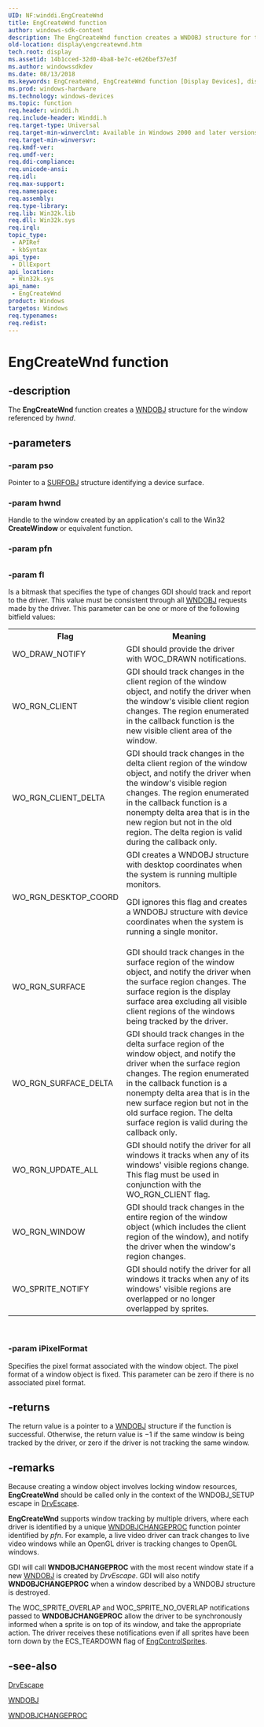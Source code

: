 ```yaml
---
UID: NF:winddi.EngCreateWnd
title: EngCreateWnd function
author: windows-sdk-content
description: The EngCreateWnd function creates a WNDOBJ structure for the window referenced by hwnd.
old-location: display\engcreatewnd.htm
tech.root: display
ms.assetid: 14b1cced-32d0-4ba8-be7c-e626bef37e3f
ms.author: windowssdkdev
ms.date: 08/13/2018
ms.keywords: EngCreateWnd, EngCreateWnd function [Display Devices], display.engcreatewnd, gdifncs_71294a09-97a4-41c5-9ddb-2295febc73a2.xml, winddi/EngCreateWnd
ms.prod: windows-hardware
ms.technology: windows-devices
ms.topic: function
req.header: winddi.h
req.include-header: Winddi.h
req.target-type: Universal
req.target-min-winverclnt: Available in Windows 2000 and later versions of the Windows operating systems.
req.target-min-winversvr: 
req.kmdf-ver: 
req.umdf-ver: 
req.ddi-compliance: 
req.unicode-ansi: 
req.idl: 
req.max-support: 
req.namespace: 
req.assembly: 
req.type-library: 
req.lib: Win32k.lib
req.dll: Win32k.sys
req.irql: 
topic_type:
 - APIRef
 - kbSyntax
api_type:
 - DllExport
api_location:
 - Win32k.sys
api_name:
 - EngCreateWnd
product: Windows
targetos: Windows
req.typenames: 
req.redist: 
---
```


# EngCreateWnd function


## -description


The <b>EngCreateWnd</b> function creates a <a href="https://msdn.microsoft.com/69c47add-82a7-48fd-ae91-7756a6a8d15b">WNDOBJ</a> structure for the window referenced by <i>hwnd</i>.


## -parameters




### -param pso

Pointer to a <a href="https://msdn.microsoft.com/cee7cb50-1e8a-422b-aebe-7030ae96fb34">SURFOBJ</a> structure identifying a device surface.


### -param hwnd

Handle to the window created by an application's call to the Win32 <b>CreateWindow</b> or equivalent function.


### -param pfn





###### 


### -param fl

Is a bitmask that specifies the type of changes GDI should track and report to the driver. This value must be consistent through all <a href="https://msdn.microsoft.com/69c47add-82a7-48fd-ae91-7756a6a8d15b">WNDOBJ</a> requests made by the driver. This parameter can be one or more of the following bitfield values:

<table>
<tr>
<th>Flag</th>
<th>Meaning</th>
</tr>
<tr>
<td>
WO_DRAW_NOTIFY

</td>
<td>
GDI should provide the driver with WOC_DRAWN notifications.

</td>
</tr>
<tr>
<td>
WO_RGN_CLIENT

</td>
<td>
GDI should track changes in the client region of the window object, and notify the driver when the window's visible client region changes. The region enumerated in the callback function is the new visible client area of the window.

</td>
</tr>
<tr>
<td>
WO_RGN_CLIENT_DELTA

</td>
<td>
GDI should track changes in the delta client region of the window object, and notify the driver when the window's visible region changes. The region enumerated in the callback function is a nonempty delta area that is in the new region but not in the old region. The delta region is valid during the callback only.

</td>
</tr>
<tr>
<td>
WO_RGN_DESKTOP_COORD

</td>
<td>
GDI creates a WNDOBJ structure with desktop coordinates when the system is running multiple monitors.

GDI ignores this flag and creates a WNDOBJ structure with device coordinates when the system is running a single monitor.

</td>
</tr>
<tr>
<td>
WO_RGN_SURFACE

</td>
<td>
GDI should track changes in the surface region of the window object, and notify the driver when the surface region changes. The surface region is the display surface area excluding all visible client regions of the windows being tracked by the driver.

</td>
</tr>
<tr>
<td>
WO_RGN_SURFACE_DELTA

</td>
<td>
GDI should track changes in the delta surface region of the window object, and notify the driver when the surface region changes. The region enumerated in the callback function is a nonempty delta area that is in the new surface region but not in the old surface region. The delta surface region is valid during the callback only.

</td>
</tr>
<tr>
<td>
WO_RGN_UPDATE_ALL

</td>
<td>
GDI should notify the driver for all windows it tracks when any of its windows' visible regions change. This flag must be used in conjunction with the WO_RGN_CLIENT flag.

</td>
</tr>
<tr>
<td>
WO_RGN_WINDOW

</td>
<td>
GDI should track changes in the entire region of the window object (which includes the client region of the window), and notify the driver when the window's region changes.

</td>
</tr>
<tr>
<td>
WO_SPRITE_NOTIFY

</td>
<td>
GDI should notify the driver for all windows it tracks when any of its windows' visible regions are overlapped or no longer overlapped by sprites.

</td>
</tr>
</table>
 


### -param iPixelFormat

Specifies the pixel format associated with the window object. The pixel format of a window object is fixed. This parameter can be zero if there is no associated pixel format.


## -returns



The return value is a pointer to a <a href="https://msdn.microsoft.com/69c47add-82a7-48fd-ae91-7756a6a8d15b">WNDOBJ</a> structure if the function is successful. Otherwise, the return value is −1 if the same window is being tracked by the driver, or zero if the driver is not tracking the same window.




## -remarks



Because creating a window object involves locking window resources, <b>EngCreateWnd</b> should be called only in the context of the WNDOBJ_SETUP escape in <a href="https://msdn.microsoft.com/7b59dc85-27f4-4529-847e-6027dae8a45a">DrvEscape</a>.

<b>EngCreateWnd</b> supports window tracking by multiple drivers, where each driver is identified by a unique <a href="https://msdn.microsoft.com/09213eb9-df62-4da9-a221-3b50e66f5c68">WNDOBJCHANGEPROC</a> function pointer identified by <i>pfn</i>. For example, a live video driver can track changes to live video windows while an OpenGL driver is tracking changes to OpenGL windows.

GDI will call <b>WNDOBJCHANGEPROC</b> with the most recent window state if a new <a href="https://msdn.microsoft.com/69c47add-82a7-48fd-ae91-7756a6a8d15b">WNDOBJ</a> is created by <i>DrvEscape</i>. GDI will also notify <b>WNDOBJCHANGEPROC</b> when a window described by a WNDOBJ structure is destroyed.

The WOC_SPRITE_OVERLAP and WOC_SPRITE_NO_OVERLAP notifications passed to <b>WNDOBJCHANGEPROC</b> allow the driver to be synchronously informed when a sprite is on top of its window, and take the appropriate action. The driver receives these notifications even if all sprites have been torn down by the ECS_TEARDOWN flag of <a href="https://msdn.microsoft.com/8de02019-6f58-4adc-9589-fdfbf4a062aa">EngControlSprites</a>.




## -see-also




<a href="https://msdn.microsoft.com/7b59dc85-27f4-4529-847e-6027dae8a45a">DrvEscape</a>



<a href="https://msdn.microsoft.com/69c47add-82a7-48fd-ae91-7756a6a8d15b">WNDOBJ</a>



<a href="https://msdn.microsoft.com/09213eb9-df62-4da9-a221-3b50e66f5c68">WNDOBJCHANGEPROC</a>
 

 

